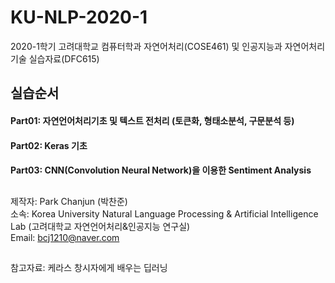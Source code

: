 # KU-NLP-2020-1
2020-1학기 고려대학교 컴퓨터학과 자연어처리(COSE461) 및 인공지능과 자연어처리 기술 실습자료(DFC615)

## 실습순서
#### Part01: 자연언어처리기초 및 텍스트 전처리 (토큰화, 형태소분석, 구문분석 등) <br>
#### Part02: Keras 기초 <br>
#### Part03: CNN(Convolution Neural Network)을 이용한 Sentiment Analysis<br>

##
제작자: Park Chanjun (박찬준) <br>
소속: Korea University Natural Language Processing & Artificial Intelligence Lab (고려대학교 자연언어처리&인공지능 연구실)<br>
Email: bcj1210@naver.com<br>

## 
참고자료: 케라스 창시자에게 배우는 딥러닝

